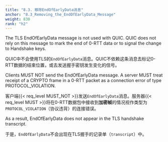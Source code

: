 ```yaml
---
title: "8.3. 移除EndOfEarlyData消息"
anchor: "8.3_Removing_the_EndOfEarlyData_Message"
weight: 830
rank: "h2"
---
```


The TLS EndOfEarlyData message is not used with QUIC. QUIC does not rely on this message to mark the end of 0-RTT data or to signal the change to Handshake keys.

QUIC中不会使用TLS的`EndOfEarlyData`消息。QUIC不依赖这条消息去标记0-RTT数据的结束位置，或去发送握手密钥发生变化的信号。

Clients MUST NOT send the EndOfEarlyData message. A server MUST treat receipt of a CRYPTO frame in a 0-RTT packet as a connection error of type PROTOCOL_VIOLATION.

客户端{{< req_level MUST_NOT >}}发送`EndOfEarlyData`消息。服务器{{< req_level MUST >}}将在0-RTT数据包中接收到**加密帧**的情况视作类型为`PROTOCOL_VIOLATION`（协议违背）的连接错误。

As a result, EndOfEarlyData does not appear in the TLS handshake transcript.

于是，`EndOfEarlyData`不会出现在TLS握手的记录单（`transcript`）中。
